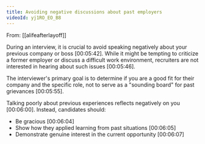 ```yaml
---
title: Avoiding negative discussions about past employers
videoId: yj1RO_EO_B8
---
```


From: [[alifeafterlayoff]] <br/> 

During an interview, it is crucial to avoid speaking negatively about your previous company or boss <a class="yt-timestamp" data-t="00:05:42">[00:05:42]</a>. While it might be tempting to criticize a former employer or discuss a difficult work environment, recruiters are not interested in hearing about such issues <a class="yt-timestamp" data-t="00:05:46">[00:05:46]</a>.

The interviewer's primary goal is to determine if you are a good fit for their company and the specific role, not to serve as a "sounding board" for past grievances <a class="yt-timestamp" data-t="00:05:55">[00:05:55]</a>.

Talking poorly about previous experiences reflects negatively on you <a class="yt-timestamp" data-t="00:06:00">[00:06:00]</a>. Instead, candidates should:
*   Be gracious <a class="yt-timestamp" data-t="00:06:04">[00:06:04]</a>
*   Show how they applied learning from past situations <a class="yt-timestamp" data-t="00:06:05">[00:06:05]</a>
*   Demonstrate genuine interest in the current opportunity <a class="yt-timestamp" data-t="00:06:07">[00:06:07]</a>